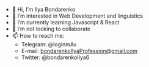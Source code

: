 - 👋 Hi, I’m Ilya Bondarenko
- 👀 I’m interested in Web Development and linguistics 
- 🌱 I’m currently learning Javascript & React
- 💞️ I’m not looking to collaborate
- 📫 How to reach me:
  - Telegram: @loginmAv
  - E-mail: bondarenkoIlyaProfession@gmail.com
  - Twitter: @bondarenkoIlya6

